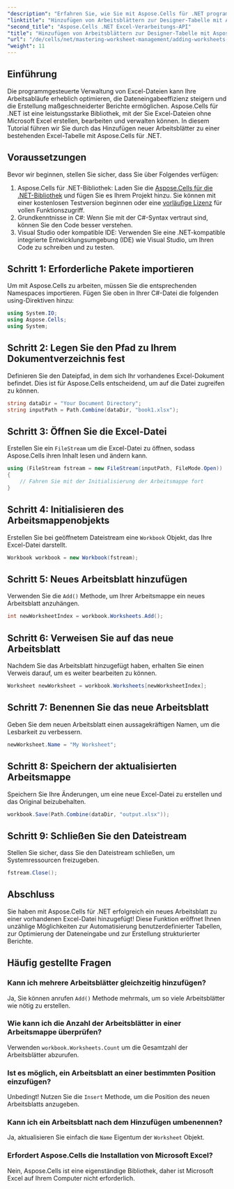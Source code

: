 ```yaml
---
"description": "Erfahren Sie, wie Sie mit Aspose.Cells für .NET programmgesteuert neue Arbeitsblätter zu Excel-Dateien hinzufügen. Diese umfassende Anleitung führt Sie durch die notwendigen Schritte."
"linktitle": "Hinzufügen von Arbeitsblättern zur Designer-Tabelle mit Aspose.Cells"
"second_title": "Aspose.Cells .NET Excel-Verarbeitungs-API"
"title": "Hinzufügen von Arbeitsblättern zur Designer-Tabelle mit Aspose.Cells"
"url": "/de/cells/net/mastering-worksheet-management/adding-worksheets-to-designer-spreadsheet/"
"weight": 11
---
```


## Einführung

Die programmgesteuerte Verwaltung von Excel-Dateien kann Ihre Arbeitsabläufe erheblich optimieren, die Dateneingabeeffizienz steigern und die Erstellung maßgeschneiderter Berichte ermöglichen. Aspose.Cells für .NET ist eine leistungsstarke Bibliothek, mit der Sie Excel-Dateien ohne Microsoft Excel erstellen, bearbeiten und verwalten können. In diesem Tutorial führen wir Sie durch das Hinzufügen neuer Arbeitsblätter zu einer bestehenden Excel-Tabelle mit Aspose.Cells für .NET.

## Voraussetzungen
Bevor wir beginnen, stellen Sie sicher, dass Sie über Folgendes verfügen:

1. Aspose.Cells für .NET-Bibliothek: Laden Sie die [Aspose.Cells für die .NET-Bibliothek](https://releases.aspose.com/cells/net/) und fügen Sie es Ihrem Projekt hinzu. Sie können mit einer kostenlosen Testversion beginnen oder eine [vorläufige Lizenz](https://purchase.aspose.com/temporary-license/) für vollen Funktionszugriff.
2. Grundkenntnisse in C#: Wenn Sie mit der C#-Syntax vertraut sind, können Sie den Code besser verstehen.
3. Visual Studio oder kompatible IDE: Verwenden Sie eine .NET-kompatible integrierte Entwicklungsumgebung (IDE) wie Visual Studio, um Ihren Code zu schreiben und zu testen.

## Schritt 1: Erforderliche Pakete importieren
Um mit Aspose.Cells zu arbeiten, müssen Sie die entsprechenden Namespaces importieren. Fügen Sie oben in Ihrer C#-Datei die folgenden using-Direktiven hinzu:

```csharp
using System.IO;
using Aspose.Cells;
using System;
```

## Schritt 2: Legen Sie den Pfad zu Ihrem Dokumentverzeichnis fest
Definieren Sie den Dateipfad, in dem sich Ihr vorhandenes Excel-Dokument befindet. Dies ist für Aspose.Cells entscheidend, um auf die Datei zugreifen zu können.

```csharp
string dataDir = "Your Document Directory";
string inputPath = Path.Combine(dataDir, "book1.xlsx");
```

## Schritt 3: Öffnen Sie die Excel-Datei
Erstellen Sie ein `FileStream` um die Excel-Datei zu öffnen, sodass Aspose.Cells ihren Inhalt lesen und ändern kann.

```csharp
using (FileStream fstream = new FileStream(inputPath, FileMode.Open))
{
    // Fahren Sie mit der Initialisierung der Arbeitsmappe fort
}
```

## Schritt 4: Initialisieren des Arbeitsmappenobjekts
Erstellen Sie bei geöffnetem Dateistream eine `Workbook` Objekt, das Ihre Excel-Datei darstellt.

```csharp
Workbook workbook = new Workbook(fstream);
```

## Schritt 5: Neues Arbeitsblatt hinzufügen
Verwenden Sie die `Add()` Methode, um Ihrer Arbeitsmappe ein neues Arbeitsblatt anzuhängen.

```csharp
int newWorksheetIndex = workbook.Worksheets.Add();
```

## Schritt 6: Verweisen Sie auf das neue Arbeitsblatt
Nachdem Sie das Arbeitsblatt hinzugefügt haben, erhalten Sie einen Verweis darauf, um es weiter bearbeiten zu können.

```csharp
Worksheet newWorksheet = workbook.Worksheets[newWorksheetIndex];
```

## Schritt 7: Benennen Sie das neue Arbeitsblatt
Geben Sie dem neuen Arbeitsblatt einen aussagekräftigen Namen, um die Lesbarkeit zu verbessern.

```csharp
newWorksheet.Name = "My Worksheet";
```

## Schritt 8: Speichern der aktualisierten Arbeitsmappe
Speichern Sie Ihre Änderungen, um eine neue Excel-Datei zu erstellen und das Original beizubehalten.

```csharp
workbook.Save(Path.Combine(dataDir, "output.xlsx"));
```

## Schritt 9: Schließen Sie den Dateistream
Stellen Sie sicher, dass Sie den Dateistream schließen, um Systemressourcen freizugeben.

```csharp
fstream.Close();
```

## Abschluss
Sie haben mit Aspose.Cells für .NET erfolgreich ein neues Arbeitsblatt zu einer vorhandenen Excel-Datei hinzugefügt! Diese Funktion eröffnet Ihnen unzählige Möglichkeiten zur Automatisierung benutzerdefinierter Tabellen, zur Optimierung der Dateneingabe und zur Erstellung strukturierter Berichte.

## Häufig gestellte Fragen

### Kann ich mehrere Arbeitsblätter gleichzeitig hinzufügen?
Ja, Sie können anrufen `Add()` Methode mehrmals, um so viele Arbeitsblätter wie nötig zu erstellen.

### Wie kann ich die Anzahl der Arbeitsblätter in einer Arbeitsmappe überprüfen?
Verwenden `workbook.Worksheets.Count` um die Gesamtzahl der Arbeitsblätter abzurufen.

### Ist es möglich, ein Arbeitsblatt an einer bestimmten Position einzufügen?
Unbedingt! Nutzen Sie die `Insert` Methode, um die Position des neuen Arbeitsblatts anzugeben.

### Kann ich ein Arbeitsblatt nach dem Hinzufügen umbenennen?
Ja, aktualisieren Sie einfach die `Name` Eigentum der `Worksheet` Objekt.

### Erfordert Aspose.Cells die Installation von Microsoft Excel?
Nein, Aspose.Cells ist eine eigenständige Bibliothek, daher ist Microsoft Excel auf Ihrem Computer nicht erforderlich.